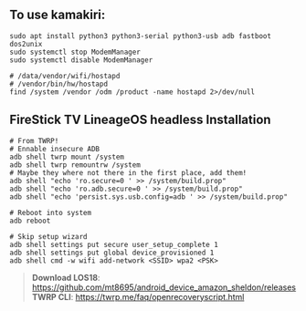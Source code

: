 ## To use kamakiri:
```shell
sudo apt install python3 python3-serial python3-usb adb fastboot dos2unix
sudo systemctl stop ModemManager
sudo systemctl disable ModemManager
```

```shell
# /data/vendor/wifi/hostapd
# /vendor/bin/hw/hostapd
find /system /vendor /odm /product -name hostapd 2>/dev/null
```

## FireStick TV LineageOS headless Installation
```shell
# From TWRP!
# Ennable insecure ADB
adb shell twrp mount /system
adb shell twrp remountrw /system
# Maybe they where not there in the first place, add them!
adb shell "echo 'ro.secure=0 ' >> /system/build.prop"
adb shell "echo 'ro.adb.secure=0 ' >> /system/build.prop"
adb shell "echo 'persist.sys.usb.config=adb ' >> /system/build.prop"

# Reboot into system
adb reboot

# Skip setup wizard
adb shell settings put secure user_setup_complete 1
adb shell settings put global device_provisioned 1
adb shell cmd -w wifi add-network <SSID> wpa2 <PSK>
```

> **Download LOS18**: https://github.com/mt8695/android_device_amazon_sheldon/releases <br/> 
> **TWRP CLI**: https://twrp.me/faq/openrecoveryscript.html
